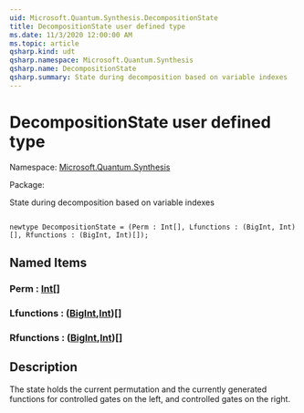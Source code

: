 ```yaml
---
uid: Microsoft.Quantum.Synthesis.DecompositionState
title: DecompositionState user defined type
ms.date: 11/3/2020 12:00:00 AM
ms.topic: article
qsharp.kind: udt
qsharp.namespace: Microsoft.Quantum.Synthesis
qsharp.name: DecompositionState
qsharp.summary: State during decomposition based on variable indexes
---
```


# DecompositionState user defined type

Namespace: [Microsoft.Quantum.Synthesis](xref:Microsoft.Quantum.Synthesis)

Package: [](https://nuget.org/packages/)


State during decomposition based on variable indexes

```qsharp

newtype DecompositionState = (Perm : Int[], Lfunctions : (BigInt, Int)[], Rfunctions : (BigInt, Int)[]);
```



## Named Items

### Perm : [Int](xref:microsoft.quantum.lang-ref.int)[]


### Lfunctions : ([BigInt](xref:microsoft.quantum.lang-ref.bigint),[Int](xref:microsoft.quantum.lang-ref.int))[]


### Rfunctions : ([BigInt](xref:microsoft.quantum.lang-ref.bigint),[Int](xref:microsoft.quantum.lang-ref.int))[]



## Description

The state holds the current permutation and the currently generated functionsfor controlled gates on the left, and controlled gates on the right.